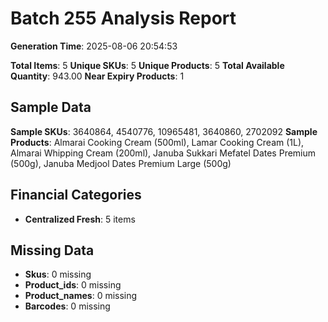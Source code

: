 # Batch 255 Analysis Report

**Generation Time**: 2025-08-06 20:54:53

**Total Items**: 5
**Unique SKUs**: 5
**Unique Products**: 5
**Total Available Quantity**: 943.00
**Near Expiry Products**: 1

## Sample Data
**Sample SKUs**: 3640864, 4540776, 10965481, 3640860, 2702092
**Sample Products**: Almarai Cooking Cream (500ml), Lamar Cooking Cream (1L), Almarai Whipping Cream (200ml), Januba Sukkari Mefatel Dates Premium (500g), Januba Medjool Dates Premium Large (500g)

## Financial Categories
- **Centralized Fresh**: 5 items

## Missing Data
- **Skus**: 0 missing
- **Product_ids**: 0 missing
- **Product_names**: 0 missing
- **Barcodes**: 0 missing

